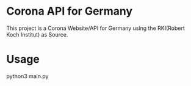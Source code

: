 # Corona API for Germany
This project is a Corona Website/API for Germany using the RKI(Robert Koch Institut) as Source.
# Usage
python3 main.py
